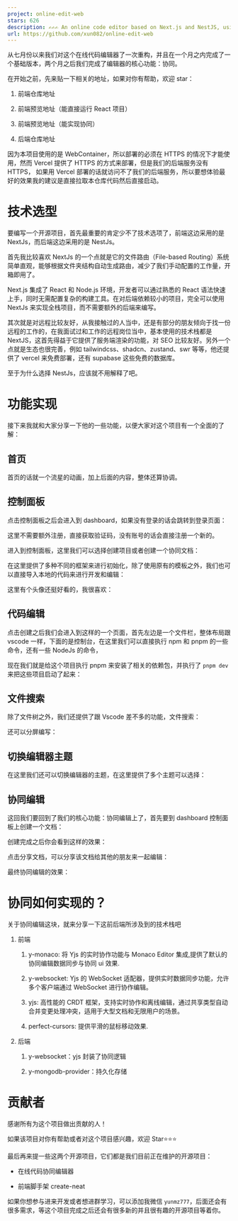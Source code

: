 ```yaml
---
project: online-edit-web
stars: 626
description: ✍️✍️✍️ An online code editor based on Next.js and NestJS, using Monaco Editor and Yjs for real-time collaborative editing and synchronization.
url: https://github.com/xun082/online-edit-web
---
```


从七月份以来我们对这个在线代码编辑器了一次重构，并且在一个月之内完成了一个基础版本，两个月之后我们完成了编辑器的核心功能：协同。

在开始之前，先来贴一下相关的地址，如果对你有帮助，欢迎 star：

1.  前端仓库地址
    
2.  前端预览地址（能直接运行 React 项目）
    
3.  前端预览地址（能实现协同）
    
4.  后端仓库地址
    

因为本项目使用的是 WebContainer，所以部署的必须在 HTTPS 的情况下才能使用，然而 Vercel 提供了 HTTPS 的方式来部署，但是我们的后端服务没有 HTTPS， 如果用 Vercel 部署的话就访问不了我们的后端服务，所以要想体验最好的效果我的建议是直接拉取本仓库代码然后直接启动。

技术选型
====

要编写一个开源项目，首先最重要的肯定少不了技术选项了，前端这边采用的是 NextJs，而后端这边采用的是 NestJs。

首先我比较喜欢 NextJs 的一个点就是它的文件路由（File-based Routing）系统简单直观，能够根据文件夹结构自动生成路由，减少了我们手动配置的工作量，开箱即用了。

Next.js 集成了 React 和 Node.js 环境，开发者可以通过熟悉的 React 语法快速上手，同时无需配置复杂的构建工具。在对后端依赖较小的项目，完全可以使用 NextJs 来实现全栈项目，而不需要额外的后端来编写。

其次就是对远程比较友好，从我接触过的人当中，还是有部分的朋友倾向于找一份远程的工作的，在我面试过和工作的远程岗位当中，基本使用的技术栈都是 NextJS，这首先得益于它提供了服务端渲染的功能，对 SEO 比较友好。另外一个点就是生态也很完善，例如 tailwindcss、shadcn、zustand、swr 等等，他还提供了 vercel 来免费部署，还有 supabase 这些免费的数据库。

至于为什么选择 NestJs，应该就不用解释了吧。

功能实现
====

接下来我就和大家分享一下他的一些功能，以便大家对这个项目有一个全面的了解：

首页
--

首页的话就一个流星的动画，加上后面的内容，整体还算协调。

控制面板
----

点击控制面板之后会进入到 dashboard，如果没有登录的话会跳转到登录页面：

这里不需要额外注册，直接获取验证码，没有账号的话会直接注册一个新的。

进入到控制面板，这里我们可以选择创建项目或者创建一个协同文档：

在这里提供了多种不同的框架来进行初始化，除了使用原有的模板之外，我们也可以直接导入本地的代码来进行开发和编辑：

这里有个头像还挺好看的，我很喜欢：

代码编辑
----

点击创建之后我们会进入到这样的一个页面，首先左边是一个文件栏，整体布局跟 vscode 一样，下面的是控制台，在这里我们可以直接执行 npm 和 pnpm 的一些命令，还有一些 NodeJs 的命令，

现在我们就是给这个项目执行 pnpm 来安装了相关的依赖包，并执行了 `pnpm dev` 来把这些项目启动了起来：

文件搜索
----

除了文件树之外，我们还提供了跟 Vscode 差不多的功能，文件搜索：

还可以分屏编写：

切换编辑器主题
-------

在这里我们还可以切换编辑器的主题，在这里提供了多个主题可以选择：

协同编辑
----

这回我们要回到了我们的核心功能：协同编辑上了，首先要到 dashboard 控制面板上创建一个文档：

创建完成之后你会看到这样的效果：

点击分享文档，可以分享该文档给其他的朋友来一起编辑：

最终协同编辑的效果：

协同如何实现的？
========

关于协同编辑这块，就来分享一下这前后端所涉及到的技术栈吧

1.  前端
    
    1.  y-monaco: 将 Yjs 的实时协作功能与 Monaco Editor 集成,提供了默认的协同编辑数据同步与协同 ui 效果.
        
    2.  y-websocket: Yjs 的 WebSocket 适配器，提供实时数据同步功能，允许多个客户端通过 WebSocket 进行协作编辑。
        
    3.  yjs: 高性能的 CRDT 框架，支持实时协作和离线编辑，通过共享类型自动合并变更处理冲突，适用于大型文档和无限用户的场景。
        
    4.  perfect-cursors: 提供平滑的鼠标移动效果.
        
2.  后端
    
    1.  y-websocket：yjs 封装了协同逻辑
        
    2.  y-mongodb-provider：持久化存储
        

贡献者
===

感谢所有为这个项目做出贡献的人！

如果该项目对你有帮助或者对这个项目感兴趣，欢迎 Star⭐️⭐️⭐️

最后再来提一些这两个开源项目，它们都是我们目前正在维护的开源项目：

-   在线代码协同编辑器
    
-   前端脚手架 create-neat
    

如果你想参与进来开发或者想进群学习，可以添加我微信 `yunmz777`，后面还会有很多需求，等这个项目完成之后还会有很多新的并且很有趣的开源项目等着你。
